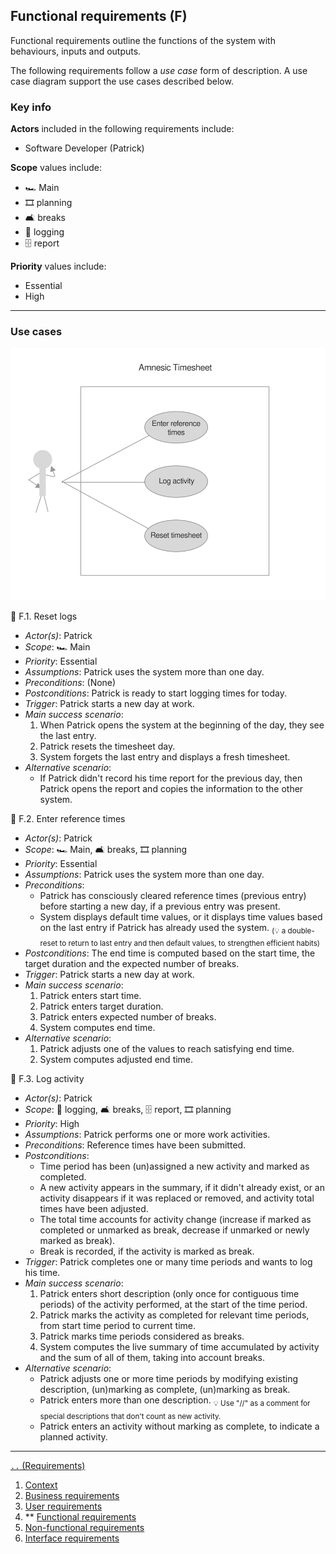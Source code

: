 ## Functional requirements (F)

Functional requirements outline the functions of the system with
behaviours, inputs and outputs.

The following requirements follow a *use case* form of description.
A use case diagram support the use cases described below.

### Key info

**Actors** included in the following requirements include:

- Software Developer (Patrick)

**Scope** values include:

- 🏎 Main
- 🎞 planning
- 🛋 breaks
- 📝 logging
- 🗄 report

**Priority** values include:

- Essential
- High

---

### Use cases

![Use case diagram](./diagrams/use-case-diagram-amnesic-timesheet.svg)

📒 F.1. Reset logs

- *Actor(s)*: Patrick
- *Scope*: 🏎 Main
- *Priority*: Essential
- *Assumptions*: Patrick uses the system more than one day.
- *Preconditions*: (None)
- *Postconditions*: Patrick is ready to start logging times for today.
- *Trigger*: Patrick starts a new day at work.
- *Main success scenario*:
  1. When Patrick opens the system at the beginning of the day, they see the last entry.
  1. Patrick resets the timesheet day.
  1. System forgets the last entry and displays a fresh timesheet.
- *Alternative scenario*:
  - If Patrick didn't record his time report for the previous day, then Patrick opens the report and copies the information to the other system.

📒 F.2. Enter reference times

- *Actor(s)*: Patrick
- *Scope*: 🏎 Main, 🛋 breaks, 🎞 planning
- *Priority*: Essential
- *Assumptions*: Patrick uses the system more than one day.
- *Preconditions*:
  - Patrick has consciously cleared reference times (previous entry) before starting a new day, if a previous entry was present.
  - System displays default time values, or it displays time values based on the last entry if Patrick has already used the system. <sub>(💡 a double-reset to return to last entry and then default values, to strengthen efficient habits)</sub>
- *Postconditions*: The end time is computed based on the start time, the target duration and the expected number of breaks.
- *Trigger*: Patrick starts a new day at work.
- *Main success scenario*:
  1. Patrick enters start time.
  1. Patrick enters target duration.
  1. Patrick enters expected number of breaks.
  1. System computes end time.
- *Alternative scenario*:
  1. Patrick adjusts one of the values to reach satisfying end time.
  1. System computes adjusted end time.

📒 F.3. Log activity


- *Actor(s)*: Patrick
- *Scope*: 📝 logging, 🛋 breaks, 🗄 report, 🎞 planning
- *Priority*: High
- *Assumptions*: Patrick performs one or more work activities.
- *Preconditions*: Reference times have been submitted.
- *Postconditions*:
  - Time period has been (un)assigned a new activity and marked as completed.
  - A new activity appears in the summary, if it didn't already exist, or an activity disappears if it was replaced or removed, and activity total times have been adjusted.
  - The total time accounts for activity change (increase if marked as completed or unmarked as break, decrease if unmarked or newly marked as break).
  - Break is recorded, if the activity is marked as break.
- *Trigger*: Patrick completes one or many time periods and wants to log his time.
- *Main success scenario*:
  1. Patrick enters short description (only once for contiguous time periods) of the activity performed, at the start of the time period.
  1. Patrick marks the activity as completed for relevant time periods, from start time period to current time.
  1. Patrick marks time periods considered as breaks.
  1. System computes the live summary of time accumulated by activity and the sum of all of them, taking into account breaks.
- *Alternative scenario*:
  - Patrick adjusts one or more time periods by modifying existing description, (un)marking as complete, (un)marking as break.
  - Patrick enters more than one description. <sub>💡 Use "//" as a comment for special descriptions that don't count as new activity.</sub>
  - Patrick enters an activity without marking as complete, to indicate a planned activity.

---

[`..` (Requirements)](./01-00-requirements.md)

1. [Context](./01-01-req-context.md)
1. [Business requirements](./01-02-req-business.md)
1. [User requirements](./01-03-req-user.md)
1. ** [Functional requirements](./01-04-req-functional.md)
1. [Non-functional requirements](./01-05-req-non-functional.md)
1. [Interface requirements](./01-06-req-interface.md)
